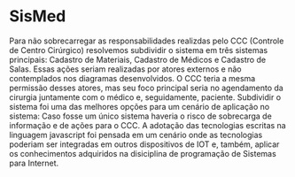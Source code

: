 # SisMed
Para não sobrecarregar as responsabilidades realizdas pelo CCC (Controle de Centro Cirúrgico) resolvemos subdividir o sistema em três sistemas principais: Cadastro de Materiais, Cadastro de Médicos e Cadastro de Salas. Essas ações seriam realizadas por atores externos e não contemplados nos diagramas desenvolvidos. O CCC teria a mesma permissão desses atores, mas seu foco principal seria no agendamento da cirurgia juntamente com o médico e, seguidamente, paciente. Subdividir o sistema foi uma das melhores opções para um cenário de aplicação no sistema: Caso fosse um único sistema haveria o risco de sobrecarga de informação e de ações para o CCC. A adotação das tecnologias escritas na linguagem javascript foi pensada em um cenário onde as tecnologias poderiam ser integradas em outros dispositivos de IOT e, também, aplicar os conhecimentos adquiridos na disiciplina de programação de Sistemas para Internet.
